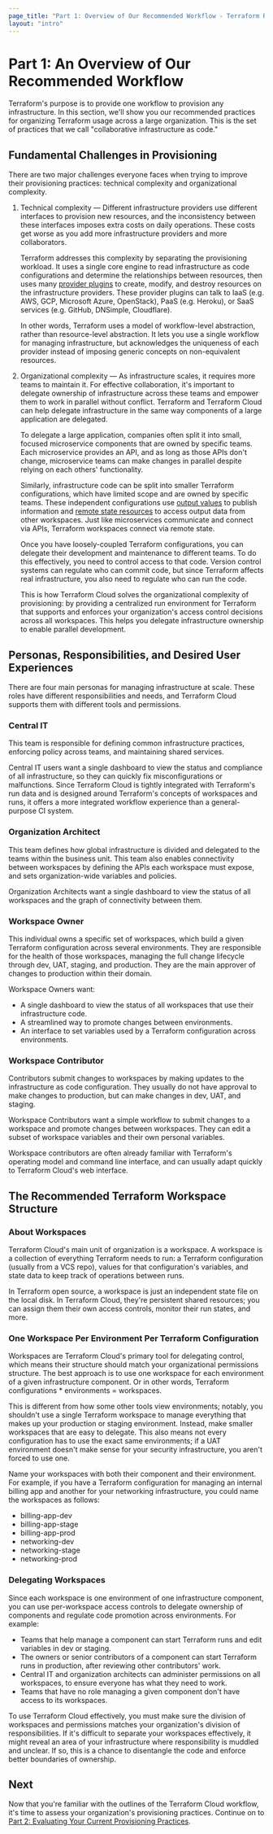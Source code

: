 ```yaml
---
page_title: "Part 1: Overview of Our Recommended Workflow - Terraform Recommended Practices"
layout: "intro"
---
```



# Part 1: An Overview of Our Recommended Workflow

Terraform's purpose is to provide one workflow to provision any infrastructure. In this section, we'll show you our recommended practices for organizing Terraform usage across a large organization. This is the set of practices that we call "collaborative infrastructure as code."

## Fundamental Challenges in Provisioning

There are two major challenges everyone faces when trying to improve their provisioning practices: technical complexity and organizational complexity.

1. Technical complexity — Different infrastructure providers use different interfaces to provision new resources, and the inconsistency between these interfaces imposes extra costs on daily operations. These costs get worse as you add more infrastructure providers and more collaborators.

    Terraform addresses this complexity by separating the provisioning workload. It uses a single core engine to read infrastructure as code configurations and determine the relationships between resources, then uses many [provider plugins](/docs/providers/index.html) to create, modify, and destroy resources on the infrastructure providers. These provider plugins can talk to IaaS (e.g. AWS, GCP, Microsoft Azure, OpenStack), PaaS (e.g. Heroku), or SaaS services (e.g. GitHub, DNSimple, Cloudflare).

    In other words, Terraform uses a model of workflow-level abstraction, rather than resource-level abstraction. It lets you use a single workflow for managing  infrastructure, but acknowledges the uniqueness of each provider instead of imposing generic concepts on non-equivalent resources.

2. Organizational complexity — As infrastructure scales, it requires more teams to maintain it. For effective collaboration, it's important to delegate ownership of infrastructure across these teams and empower them to work in parallel without conflict. Terraform and Terraform Cloud can help delegate infrastructure in the same way components of a large application are delegated.

    To delegate a large application, companies often split it into small, focused microservice components that are owned by specific teams. Each microservice provides an API, and as long as those APIs don't change, microservice teams can make changes in parallel despite relying on each others' functionality.

    Similarly, infrastructure code can be split into smaller Terraform configurations, which have limited scope and are owned by specific teams. These independent configurations use [output values](/docs/configuration/outputs.html) to publish information and [remote state resources](/docs/providers/terraform/d/remote_state.html) to access output data from other workspaces. Just like microservices communicate and connect via APIs, Terraform workspaces connect via remote state.

    Once you have loosely-coupled Terraform configurations, you can delegate their development and maintenance to different teams. To do this effectively, you need to control access to that code. Version control systems can regulate who can commit code, but since Terraform affects real infrastructure, you also need to regulate who can run the code.

    This is how Terraform Cloud solves the organizational complexity of provisioning: by providing a centralized run environment for Terraform that supports and enforces your organization's access control decisions across all workspaces. This helps you delegate infrastructure ownership to enable parallel development.

## Personas, Responsibilities, and Desired User Experiences

There are four main personas for managing infrastructure at scale. These roles have different responsibilities and needs, and Terraform Cloud supports them with different tools and permissions.

### Central IT

This team is responsible for defining common infrastructure practices, enforcing policy across teams, and maintaining shared services.

Central IT users want a single dashboard to view the status and compliance of all infrastructure, so they can quickly fix misconfigurations or malfunctions. Since Terraform Cloud is tightly integrated with Terraform's run data and is designed around Terraform's concepts of workspaces and runs, it offers a more integrated workflow experience than a general-purpose CI system.

### Organization Architect

This team defines how global infrastructure is divided and delegated to the teams within the business unit. This team also enables connectivity between workspaces by defining the APIs each workspace must expose, and sets organization-wide variables and policies.

Organization Architects want a single dashboard to view the status of all workspaces and the graph of connectivity between them.

### Workspace Owner

This individual owns a specific set of workspaces, which build a given Terraform configuration across several environments. They are responsible for the health of those workspaces, managing the full change lifecycle through dev, UAT, staging, and production. They are the main approver of changes to production within their domain.

Workspace Owners want:

* A single dashboard to view the status of all workspaces that use their infrastructure code.
* A streamlined way to promote changes between environments.
* An interface to set variables used by a Terraform configuration across environments.

### Workspace Contributor

Contributors submit changes to workspaces by making updates to the infrastructure as code configuration. They usually do not have approval to make changes to production, but can make changes in dev, UAT, and staging.

Workspace Contributors want a simple workflow to submit changes to a workspace and promote changes between workspaces. They can edit a subset of workspace variables and their own personal variables.

Workspace contributors are often already familiar with Terraform's operating model and command line interface, and can usually adapt quickly to Terraform Cloud's web interface.

## The Recommended Terraform Workspace Structure

### About Workspaces

Terraform Cloud's main unit of organization is a workspace. A workspace is a collection of everything Terraform needs to run: a Terraform configuration (usually from a VCS repo), values for that configuration's variables, and state data to keep track of operations between runs.

In Terraform open source, a workspace is just an independent state file on the local disk. In Terraform Cloud, they're persistent shared resources; you can assign them their own access controls, monitor their run states, and more.

### One Workspace Per Environment Per Terraform Configuration

Workspaces are Terraform Cloud's primary tool for delegating control, which means their structure should match your organizational permissions structure. The best approach is to use one workspace for each environment of a given infrastructure component. Or in other words, Terraform configurations * environments = workspaces.

This is different from how some other tools view environments; notably, you shouldn't use a single Terraform workspace to manage everything that makes up your production or staging environment. Instead, make smaller workspaces that are easy to delegate. This also means not every configuration has to use the exact same environments; if a UAT environment doesn't make sense for your security infrastructure, you aren't forced to use one.

Name your workspaces with both their component and their environment. For example, if you have a Terraform configuration for managing an internal billing app and another for your networking infrastructure, you could name the workspaces as follows:

* billing-app-dev
* billing-app-stage
* billing-app-prod
* networking-dev
* networking-stage
* networking-prod

### Delegating Workspaces

Since each workspace is one environment of one infrastructure component, you can use per-workspace access controls to delegate ownership of components and regulate code promotion across environments. For example:

* Teams that help manage a component can start Terraform runs and edit variables in dev or staging.
* The owners or senior contributors of a component can start Terraform runs in production, after reviewing other contributors' work.
* Central IT and organization architects can administer permissions on all workspaces, to ensure everyone has what they need to work.
* Teams that have no role managing a given component don't have access to its workspaces.

To use Terraform Cloud effectively, you must make sure the division of workspaces and permissions matches your organization's division of responsibilities. If it's difficult to separate your workspaces effectively, it might reveal an area of your infrastructure where responsibility is muddled and unclear. If so, this is a chance to disentangle the code and enforce better boundaries of ownership.

## Next

Now that you're familiar with the outlines of the Terraform Cloud workflow, it's time to assess your organization's provisioning practices. Continue on to [Part 2: Evaluating Your Current Provisioning Practices](./part2.html).

